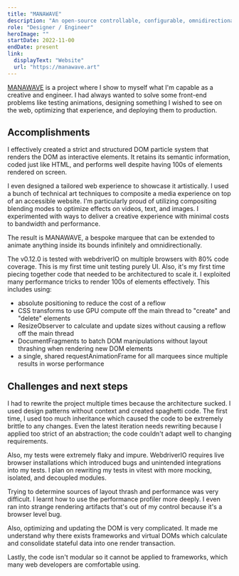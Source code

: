 ```yaml
---
title: "MANAWAVE"
description: "An open-source controllable, configurable, omnidirectional marquee, and design experiment."
role: "Designer / Engineer"
heroImage: ""
startDate: 2022-11-00
endDate: present
link:
  displayText: "Website"
  url: "https://manawave.art"
---
```


[MANAWAVE](https://manawave.art/) is a project where I show to myself what I'm capable as a creative and engineer. I had always wanted to solve some front-end problems like testing animations, designing something I wished to see on the web, optimizing that experience, and deploying them to production.

## Accomplishments

I effectively created a strict and structured DOM particle system that renders the DOM as interactive elements. It retains its semantic information, coded just like HTML, and performs well despite having 100s of elements rendered on screen.

I even designed a tailored web experience to showcase it artistically. I used a bunch of technical art techniques to composite a media experience on top of an accessible website. I'm particularly proud of utilizing compositing blending modes to optimize effects on videos, text, and images. I experimented with ways to deliver a creative experience with minimal costs to bandwidth and performance.

The result is MANAWAVE, a bespoke marquee that can be extended to animate anything inside its bounds infinitely and omnidirectionally.

The v0.12.0 is tested with webdriverIO on multiple browsers with 80% code coverage. This is my first time unit testing purely UI. Also, it's my first time piecing together code that needed to be architectured to scale it. I exploited many performance tricks to render 100s of elements effectively. This includes using:

- absolute positioning to reduce the cost of a reflow
- CSS transforms to use GPU compute off the main thread to "create" and "delete" elements
- ResizeObserver to calculate and update sizes without causing a reflow off the main thread
- DocumentFragments to batch DOM manipulations without layout thrashing when rendering new DOM elements
- a single, shared requestAnimationFrame for all marquees since multiple results in worse performance

## Challenges and next steps

I had to rewrite the project multiple times because the architecture sucked. I used design patterns without context and created spaghetti code. The first time, I used too much inheritance which caused the code to be extremely brittle to any changes. Even the latest iteration needs rewriting because I applied too strict of an abstraction; the code couldn't adapt well to changing requirements.

Also, my tests were extremely flaky and impure. WebdriverIO requires live browser installations which introduced bugs and unintended integrations into my tests. I plan on rewriting my tests in vitest with more mocking, isolated, and decoupled modules.

Trying to determine sources of layout thrash and performance was very difficult. I learnt how to use the performance profiler more deeply. I even ran into strange rendering artifacts that's out of my control because it's a browser level bug.

Also, optimizing and updating the DOM is very complicated. It made me understand why there exists frameworks and virtual DOMs which calculate and consolidate stateful data into one render transaction.

Lastly, the code isn't modular so it cannot be applied to frameworks, which many web developers are comfortable using.
